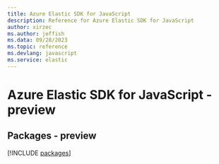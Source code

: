 ```yaml
---
title: Azure Elastic SDK for JavaScript
description: Reference for Azure Elastic SDK for JavaScript
author: xirzec
ms.author: jeffish
ms.data: 09/28/2023
ms.topic: reference
ms.devlang: javascript
ms.service: elastic
---
```

# Azure Elastic SDK for JavaScript - preview
## Packages - preview
[!INCLUDE [packages](elastic-index.md)]